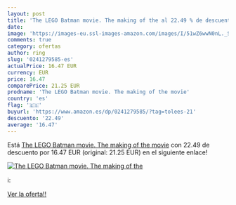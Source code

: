 ```yaml
---
layout: post
title: 'The LEGO Batman movie. The making of the al 22.49 % de descuento'
date: 
image: 'https://images-eu.ssl-images-amazon.com/images/I/51wZ6wwN0nL._SL200_.jpg'
comments: true
category: ofertas
author: ring
slug: '0241279585-es'
actualPrice: 16.47 EUR
currency: EUR
price: 16.47
comparePrice: 21.25 EUR
prodname: 'The LEGO Batman movie. The making of the movie'
country: 'es'
flag: '🇪🇸'
buyurl: 'https://www.amazon.es/dp/0241279585/?tag=tolees-21'
descuento: '22.49'
average: '16.47'
---
```


Está [The LEGO Batman movie. The making of the movie](https://www.amazon.es/dp/0241279585/?tag=tolees-21) con 22.49 de descuento por 16.47 EUR (original: 21.25 EUR) en el siguiente enlace!

[![The LEGO Batman movie. The making of the](https://images-eu.ssl-images-amazon.com/images/I/51wZ6wwN0nL._SL200_.jpg)](https://www.amazon.es/dp/0241279585/?tag=tolees-21)

ℹ️:


[Ver la oferta!!](https://www.amazon.es/dp/0241279585/?tag=tolees-21)
